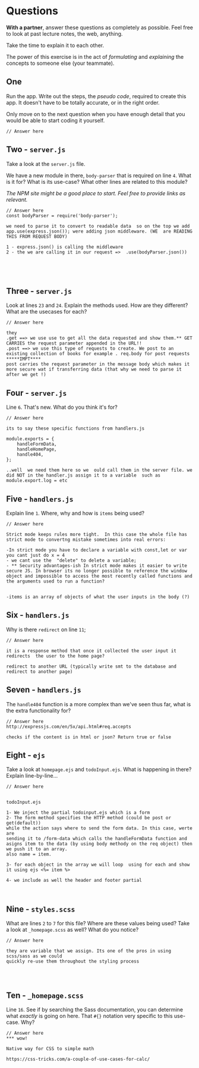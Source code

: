 # Questions

**With a partner**, answer these questions as completely as possible. Feel free to look at past lecture notes, the web, anything. 

Take the time to explain it to each other. 

The power of this exercise is in the act of _formulating_ and _explaining_ the concepts to someone else (your teammate).

## One

Run the app. Write out the steps, the _pseudo code_, required to create this app. It doesn't have to be totally accurate, or in the right order.

Only move on to the next question when you have enough detail that you would be able to start coding it yourself.

```
// Answer here

```

## Two - `server.js`

Take a look at the `server.js` file.

We have a new module in there, `body-parser` that is required on line `4`. What is it for? What is its use-case? What other lines are related to this module?

_The NPM site might be a good place to start. Feel free to provide links as relevant._

```
// Answer here
const bodyParser = require('body-parser'); 

we need to parse it to convert to readable data  so on the top we add app.use(express.json()); were adding json middleware. (WE  are READING THIS FROM REQUEST BODY)

1 - express.json() is calling the middleware
2 - the we are calling it in our request =>  .use(bodyParser.json())





```

## Three - `server.js`

Look at lines `23` and `24`. Explain the methods used. How are they different? What are the usecases for each?

```
// Answer here

they 
.get ==> we use use to get all the data requested and show them.** GET CARRIES the request parameter appended in the URL!!
.post ==> we use this type of requests to create. We post to an existing collection of books for example . req.body for post requests
*****IMPT****
post carries the request parameter in the message body which makes it more secure wat if transferring data (that why we need to parse it after we get !)

```

## Four - `server.js`

Line `6`. That's new. What do you think it's for?

```
// Answer here

its to say these specific functions from handlers.js 

module.exports = {
    handleFormData,
    handleHomePage,
    handle404,
};

..well  we need them here so we  ould call them in the server file. we did NOT in the handler.js assign it to a variable  such as module.export.log = etc

```

## Five - `handlers.js`

Explain line `1`. Where, why and how is `items` being used?

```
// Answer here

Strict mode keeps rules more tight.  In this case the whole file has strict mode to convertng mistake sometimes into real errors: 

-In strict mode you have to declare a variable with const,let or var you cant just do x = 4
- we cant use the  "delete" to delete a variable;
- ** Security advantages-ish In strict mode makes it easier to write secure JS. In browser its no longer possible to reference the window object and impossible to access the most recently called functions and the arguments used to run a function?


-items is an array of objects of what the user inputs in the body (?)
```

## Six - `handlers.js`

Why is there `redirect` on line `11`;

```
// Answer here

it is a response method that once it collected the user input it redirects  the user to the home page?

redirect to another URL (typically write smt to the database and redirect to another page)

``` 

## Seven - `handlers.js`

The `handle404` function is a more complex than we've seen thus far, what is the extra functionality for?

```
// Answer here
http://expressjs.com/en/5x/api.html#req.accepts

checks if the content is in html or json? Return true or false

```

## Eight - `ejs`

Take a look at `homepage.ejs` and `todoInput.ejs`. What is happening in there? Explain line-by-line...

```
// Answer here


todoInput.ejs

1- We inject the partial todoinput.ejs which is a form 
2- The form method specifies the HTTP method (could be post or get(default)) 
while the action says where to send the form data. In this case, werte are
sending it to /form-data which calls the handleFormData function and asigns item to the data (by using body methody on the req object) then we push it to an array.
also name = item.

3- for each object in the array we will loop  using for each and show it using ejs <%= item %>

4- we include as well the header and footer partial



```

## Nine - `styles.scss`

What are lines `2` to `7` for this file? Where are these values being used? Take a look at `_homepage.scss` as well? What do you notice?

```
// Answer here

they are variable that we assign. Its one of the pros in using scss/sass as we could
quickly re-use them throughout the styling process




```

## Ten - `_homepage.scss`

Line `16`. See if by searching the Sass documentation, you can determine what _exactly_ is going on here. That `#{}` notation very specific to this use-case. Why?

```
// Answer here
*** wow!

Native way for CSS to simple math 

https://css-tricks.com/a-couple-of-use-cases-for-calc/
```







